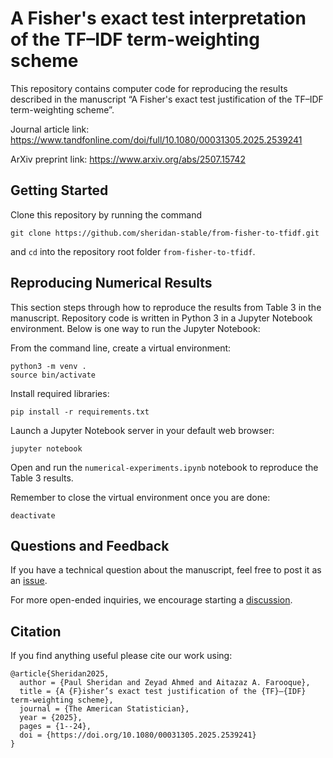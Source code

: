 # A Fisher's exact test interpretation of the TF–IDF term-weighting scheme

This repository contains computer code for reproducing the results described in the manuscript “A Fisher's exact test justification of the TF–IDF term-weighting scheme”.

Journal article link: https://www.tandfonline.com/doi/full/10.1080/00031305.2025.2539241

ArXiv preprint link: https://www.arxiv.org/abs/2507.15742

## Getting Started

Clone this repository by running the command
```
git clone https://github.com/sheridan-stable/from-fisher-to-tfidf.git
```
and `cd` into the repository root folder `from-fisher-to-tfidf`.

## Reproducing Numerical Results
This section steps through how to reproduce the results from Table 3 in the manuscript. Repository code is written in Python 3 in a Jupyter Notebook environment. Below is one way to run the Jupyter Notebook:

From the command line, create a virtual environment:
```
python3 -m venv .
source bin/activate
```
Install required libraries:
```
pip install -r requirements.txt
```
Launch a Jupyter Notebook server in your default web browser:
```
jupyter notebook
```
Open and run the `numerical-experiments.ipynb` notebook to reproduce the Table 3 results.

Remember to close the virtual environment once you are done:
```
deactivate
```

## Questions and Feedback
If you have a technical question about the manuscript, feel free to post it as an [issue](https://github.com/Sheridan-Stable/from-fisher-to-tfidf/issues).

For more open-ended inquiries, we encourage starting a [discussion](https://github.com/Sheridan-Stable/from-fisher-to-tfidf/discussions).

## Citation
If you find anything useful please cite our work using:
```
@article{Sheridan2025,
  author = {Paul Sheridan and Zeyad Ahmed and Aitazaz A. Farooque},
  title = {A {F}isher’s exact test justification of the {TF}–{IDF} term-weighting scheme},
  journal = {The American Statistician},
  year = {2025},
  pages = {1--24},
  doi = {https://doi.org/10.1080/00031305.2025.2539241}
}
```
